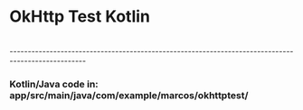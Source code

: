 <h1>OkHttp Test Kotlin</h1>
<br>
---------------------------------------------------------------------------------------------------
<br>
<h3>Kotlin/Java code in: app/src/main/java/com/example/marcos/okhttptest/</h3>